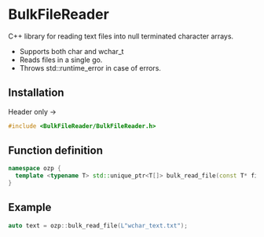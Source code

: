 BulkFileReader
==============

C++ library for reading text files into null terminated character arrays.
* Supports both char and wchar_t
* Reads files in a single go.
* Throws std::runtime_error in case of errors.

Installation
-----------
Header only -> 
~~~~cpp
#include <BulkFileReader/BulkFileReader.h>
~~~~

Function definition
----------
~~~~cpp
namespace ozp {
  template <typename T> std::unique_ptr<T[]> bulk_read_file(const T* filename)
}
~~~~

Example
----
~~~~cpp
auto text = ozp::bulk_read_file(L"wchar_text.txt");
~~~~
